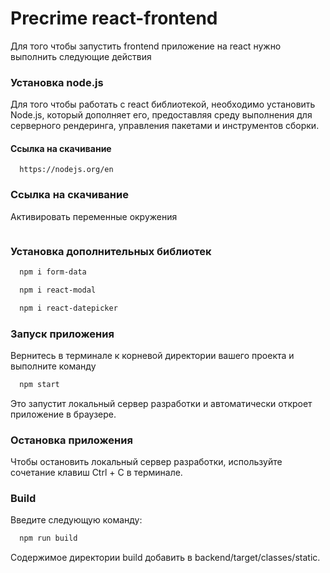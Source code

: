 # Precrime react-frontend 

Для того чтобы запустить frontend приложение на react нужно выполнить следующие действия 


### Установка node.js
Для того чтобы работать с react библиотекой, необходимо установить Node.js, который дополняет его, предоставляя среду выполнения для серверного рендеринга, управления пакетами и инструментов сборки. 

#### Ссылка на скачивание

```
  https://nodejs.org/en
```

### Ссылка на скачивание

Активировать переменные окружения

```bash

```

### Установка дополнительных библиотек
```bash
  npm i form-data
```
```bash
  npm i react-modal
```
```bash
  npm i react-datepicker
```
### Запуск приложения
Вернитесь в терминале к корневой директории вашего проекта и выполните команду
```bash
  npm start
```
Это запустит локальный сервер разработки и автоматически откроет приложение в браузере.
### Остановка приложения
Чтобы остановить локальный сервер разработки, используйте сочетание клавиш Ctrl + C в терминале.

### Build
Введите следующую команду:

```bash
  npm run build
```

Содержимое директории build добавить в backend/target/classes/static.






